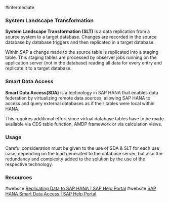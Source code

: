 #intermediate 
### System Landscape Transformation 

**System Landscape Transformation (SLT)** is a data replication from a source system to a target database. Changes are recorded in the source database by database triggers and then replicated in a target database. 

Within SAP a change made to the source table is replicated into a staging table. This staging tables are processed by observer jobs running on the application server (not in the database)
reading all data for every entry and replicate it to a target database. 
### Smart Data Access
**Smart Data Access(SDA)** is a technology in SAP HANA that enables data federation by virtualizing remote data sources, allowing SAP HANA to access and query external databases as if their tables were local within HANA.

This requires additional effort since virtual database tables have to be made available via CDS table function, AMDP framework or via calculation views.
### Usage
Careful consideration must be given to the use of SDA & SLT for each use case, depending on the load generated to the database server, but also the redundancy and complexity added to the solution by the use of the respective technology.
### Resources
#website [Replicating Data to SAP HANA | SAP Help Portal](https://help.sap.com/docs/SAP_LANDSCAPE_TRANSFORMATION_REPLICATION_SERVER/007c373fcacb4003b990c6fac29a26e4/59eeabf5511d48d6b21326880fd58fd9.html?locale=en-US&q=System+Landscape+Transformation)
#website [SAP HANA Smart Data Access | SAP Help Portal](https://help.sap.com/docs/SAP_HANA_PLATFORM/6b94445c94ae495c83a19646e7c3fd56/a07c7ff25997460bbcb73099fb59007d.html?locale=en-US&q=smart+data+access)

